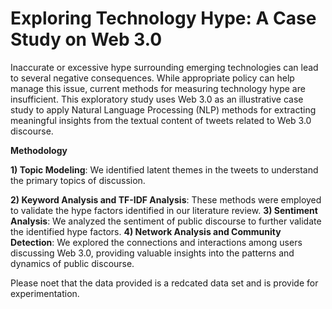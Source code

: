 # Exploring Technology Hype: A Case Study on Web 3.0
Inaccurate or excessive hype surrounding emerging technologies can lead to several negative consequences. While appropriate policy can help manage this issue, current methods for measuring technology hype are insufficient.
This exploratory study uses Web 3.0 as an illustrative case study to apply Natural Language Processing (NLP) methods for extracting meaningful insights from the textual content of tweets related to Web 3.0 discourse.

**Methodology**

**1) Topic Modeling**: We identified latent themes in the tweets to understand the primary topics of discussion.

**2) Keyword Analysis and TF-IDF Analysis**: These methods were employed to validate the hype factors identified in our literature review.
**3) Sentiment Analysis**: We analyzed the sentiment of public discourse to further validate the identified hype factors.
**4) Network Analysis and Community Detection**: We explored the connections and interactions among users discussing Web 3.0, providing valuable insights into the patterns and dynamics of public discourse.

Please noet that the data provided is a redcated data set and is provide for experimentation. 
